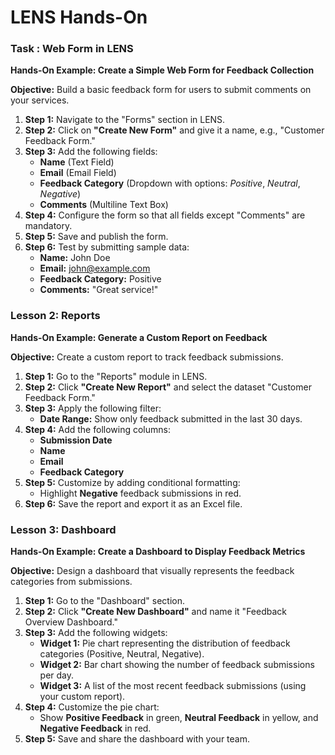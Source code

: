 # LENS Hands-On

### Task : Web Form in LENS

**Hands-On Example: Create a Simple Web Form for Feedback Collection**

**Objective:** Build a basic feedback form for users to submit comments on your services.

1.  **Step 1:** Navigate to the "Forms" section in LENS.
2.  **Step 2:** Click on **"Create New Form"** and give it a name, e.g., "Customer Feedback Form."
3.  **Step 3:** Add the following fields:
    -   **Name** (Text Field)
    -   **Email** (Email Field)
    -   **Feedback Category** (Dropdown with options: _Positive_, _Neutral_, _Negative_)
    -   **Comments** (Multiline Text Box)
4.  **Step 4:** Configure the form so that all fields except "Comments" are mandatory.
5.  **Step 5:** Save and publish the form.
6.  **Step 6:** Test by submitting sample data:
    -   **Name:** John Doe
    -   **Email:** john@example.com
    -   **Feedback Category:** Positive
    -   **Comments:** "Great service!"

### Lesson 2: Reports

**Hands-On Example: Generate a Custom Report on Feedback**

**Objective:** Create a custom report to track feedback submissions.

1.  **Step 1:** Go to the "Reports" module in LENS.
2.  **Step 2:** Click **"Create New Report"** and select the dataset "Customer Feedback Form."
3.  **Step 3:** Apply the following filter:
    -   **Date Range:** Show only feedback submitted in the last 30 days.
4.  **Step 4:** Add the following columns:
    -   **Submission Date**
    -   **Name**
    -   **Email**
    -   **Feedback Category**
5.  **Step 5:** Customize by adding conditional formatting:
    -   Highlight **Negative** feedback submissions in red.
6.  **Step 6:** Save the report and export it as an Excel file.

### Lesson 3: Dashboard

**Hands-On Example: Create a Dashboard to Display Feedback Metrics**

**Objective:** Design a dashboard that visually represents the feedback categories from submissions.

1.  **Step 1:** Go to the "Dashboard" section.
2.  **Step 2:** Click **"Create New Dashboard"** and name it "Feedback Overview Dashboard."
3.  **Step 3:** Add the following widgets:
    -   **Widget 1:** Pie chart representing the distribution of feedback categories (Positive, Neutral, Negative).
    -   **Widget 2:** Bar chart showing the number of feedback submissions per day.
    -   **Widget 3:** A list of the most recent feedback submissions (using your custom report).
4.  **Step 4:** Customize the pie chart:
    -   Show **Positive Feedback** in green, **Neutral Feedback** in yellow, and **Negative Feedback** in red.
5.  **Step 5:** Save and share the dashboard with your team.
<!--stackedit_data:
eyJoaXN0b3J5IjpbLTExMzA0NDc3NjcsLTE2Mzk3OTg0MDVdfQ
==
-->